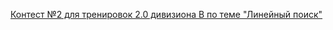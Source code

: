 [Контест №2 для тренировок 2.0 дивизиона B по теме "Линейный поиск"](https://contest.yandex.ru/contest/28738/problems/)